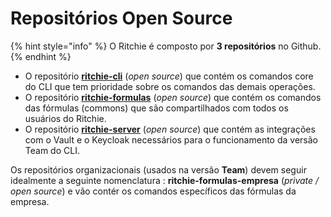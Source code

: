 # Repositórios Open Source

{% hint style="info" %}
O Ritchie é composto por **3 repositórios** no Github.
{% endhint %}

* O repositório [**ritchie-cli**](../desenvolvedor/cli/) \(_open source_\) que contém os comandos core do CLI que tem prioridade sobre os comandos das demais operações. 
* O repositório [**ritchie-formulas**](../desenvolvedor/formulas/) \(_open source_\) que contém os comandos das fórmulas \(commons\) que são compartilhados com todos os usuários do Ritchie. 
* O repositório [**ritchie-server**](../desenvolvedor/servidor/) \(_open source_\) que contém as integrações com o Vault e o Keycloak necessários para o funcionamento da versão Team do CLI.

Os repositórios organizacionais \(usados na versão **Team**\) devem seguir idealmente a seguinte nomenclatura : **ritchie-formulas-empresa** \(_private / open source_\) e vão contér os comandos específicos das fórmulas da empresa.



